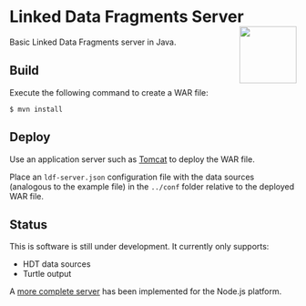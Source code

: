 # Linked Data Fragments Server <img src="http://linkeddatafragments.org/images/logo.svg" width="100" align="right" alt="" />
Basic Linked Data Fragments server in Java.

## Build
Execute the following command to create a WAR file:
```
$ mvn install
```

## Deploy
Use an application server such as [Tomcat](http://tomcat.apache.org/) to deploy the WAR file.

Place an `ldf-server.json` configuration file with the data sources (analogous to the example file) in the `../conf` folder relative to the deployed WAR file.

## Status
This is software is still under development. It currently only supports:
- HDT data sources
- Turtle output

A [more complete server](https://github.com/LinkedDataFragments/Server.js/) has been implemented for the Node.js platform.
